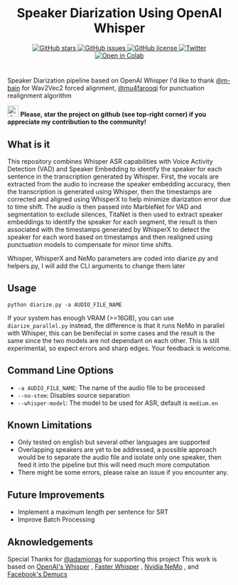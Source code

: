 <h1 align="center">Speaker Diarization Using OpenAI Whisper</h1>
<p align="center">
  <a href="https://github.com/MahmoudAshraf97/whisper-diarization/stargazers">
    <img src="https://img.shields.io/github/stars/MahmoudAshraf97/whisper-diarization.svg?colorA=orange&colorB=orange&logo=github"
         alt="GitHub stars">
  </a>
  <a href="https://github.com/MahmoudAshraf97/whisper-diarization/issues">
        <img src="https://img.shields.io/github/issues/MahmoudAshraf97/whisper-diarization.svg"
             alt="GitHub issues">
  </a>
  <a href="https://github.com/MahmoudAshraf97/whisper-diarization/blob/master/LICENSE">
        <img src="https://img.shields.io/github/license/MahmoudAshraf97/whisper-diarization.svg"
             alt="GitHub license">
  </a>
  <a href="https://twitter.com/intent/tweet?text=&url=https%3A%2F%2Fgithub.com%2FMahmoudAshraf97%2Fwhisper-diarization">
  <img src="https://img.shields.io/twitter/url/https/github.com/MahmoudAshraf97/whisper-diarization.svg?style=social" alt="Twitter">
  </a> 
  </a>
  <a href="https://colab.research.google.com/drive/1fhjGIr_S_vERE9_F1UL033g5shVD-q5K">
  <img src="https://colab.research.google.com/assets/colab-badge.svg" alt="Open in Colab">
  </a>
 
</p>


# 
Speaker Diarization pipeline based on OpenAI Whisper
I'd like to thank [@m-bain](https://github.com/m-bain) for Wav2Vec2 forced alignment, [@mu4farooqi](https://github.com/mu4farooqi) for punctuation realignment algorithm

<img src="https://github.blog/wp-content/uploads/2020/09/github-stars-logo_Color.png" alt="drawing" width="25"/> **Please, star the project on github (see top-right corner) if you appreciate my contribution to the community!**

## What is it
This repository combines Whisper ASR capabilities with Voice Activity Detection (VAD) and Speaker Embedding to identify the speaker for each sentence in the transcription generated by Whisper. First, the vocals are extracted from the audio to increase the speaker embedding accuracy, then the transcription is generated using Whisper, then the timestamps are corrected and aligned using WhisperX to help minimize diarization error due to time shift. The audio is then passed into MarbleNet for VAD and segmentation to exclude silences, TitaNet is then used to extract speaker embeddings to identify the speaker for each segment, the result is then associated with the timestamps generated by WhisperX to detect the speaker for each word based on timestamps and then realigned using punctuation models to compensate for minor time shifts.


Whisper, WhisperX and NeMo parameters are coded into diarize.py and helpers.py, I will add the CLI arguments to change them later

## Usage 

```
python diarize.py -a AUDIO_FILE_NAME
```

If your system has enough VRAM (>=16GB), you can use `diarize_parallel.py` instead, the difference is that it runs NeMo in parallel with Whisper, this can be benifecial in some cases and the result is the same since the two models are not dependant on each other. This is still experimental, so expect errors and sharp edges. Your feedback is welcome.

## Command Line Options

- `-a AUDIO_FILE_NAME`: The name of the audio file to be processed
- `--no-stem`: Disables source separation
- `--whisper-model`: The model to be used for ASR, default is `medium.en`

## Known Limitations
- Only tested on english but several other languages are supported
- Overlapping speakers are yet to be addressed, a possible approach would be to separate the audio file and isolate only one speaker, then feed it into the pipeline but this will need much more computation
- There might be some errors, please raise an issue if you encounter any.

## Future Improvements
- Implement a maximum length per sentence for SRT
- Improve Batch Processing

## Aknowledgements
Special Thanks for [@adamjonas](https://github.com/adamjonas) for supporting this project
This work is based on [OpenAI's Whisper](https://github.com/openai/whisper) , [Faster Whisper](https://github.com/guillaumekln/faster-whisper) , [Nvidia NeMo](https://github.com/NVIDIA/NeMo) , and [Facebook's Demucs](https://github.com/facebookresearch/demucs)
